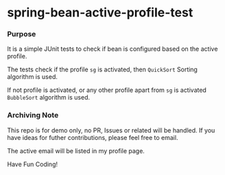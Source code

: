 # spring-bean-active-profile-test

### Purpose

It is a simple JUnit tests to check if bean is configured based on the active profile.

The tests check if the profile `sg` is activated, then `QuickSort` Sorting algorithm is used. 

If not profile is activated, or any other profile apart from `sg` is activated `BubbleSort` algorithm is used.


### Archiving Note

This repo is for demo only, no PR, Issues or related will be handled. If you have ideas for futher contributions, please feel free to email. 

The active email will be listed in my profile page.

Have Fun Coding!


